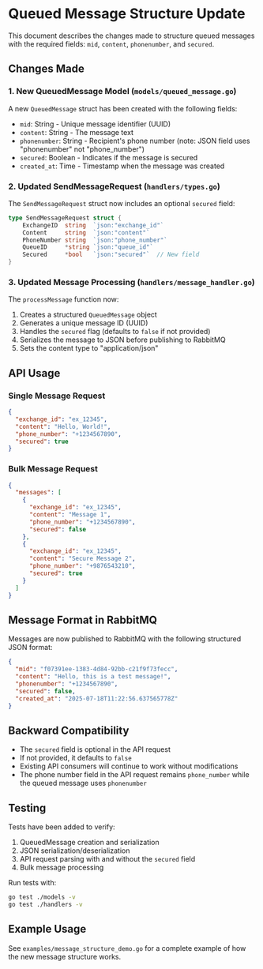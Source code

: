 # Queued Message Structure Update

This document describes the changes made to structure queued messages with the required fields: `mid`, `content`, `phonenumber`, and `secured`.

## Changes Made

### 1. New QueuedMessage Model (`models/queued_message.go`)

A new `QueuedMessage` struct has been created with the following fields:

- `mid`: String - Unique message identifier (UUID)
- `content`: String - The message text
- `phonenumber`: String - Recipient's phone number (note: JSON field uses "phonenumber" not "phone_number")
- `secured`: Boolean - Indicates if the message is secured
- `created_at`: Time - Timestamp when the message was created

### 2. Updated SendMessageRequest (`handlers/types.go`)

The `SendMessageRequest` struct now includes an optional `secured` field:

```go
type SendMessageRequest struct {
    ExchangeID  string  `json:"exchange_id"`
    Content     string  `json:"content"`
    PhoneNumber string  `json:"phone_number"`
    QueueID     *string `json:"queue_id"`
    Secured     *bool   `json:"secured"`  // New field
}
```

### 3. Updated Message Processing (`handlers/message_handler.go`)

The `processMessage` function now:

1. Creates a structured `QueuedMessage` object
2. Generates a unique message ID (UUID)
3. Handles the `secured` flag (defaults to `false` if not provided)
4. Serializes the message to JSON before publishing to RabbitMQ
5. Sets the content type to "application/json"

## API Usage

### Single Message Request

```json
{
  "exchange_id": "ex_12345",
  "content": "Hello, World!",
  "phone_number": "+1234567890",
  "secured": true
}
```

### Bulk Message Request

```json
{
  "messages": [
    {
      "exchange_id": "ex_12345",
      "content": "Message 1",
      "phone_number": "+1234567890",
      "secured": false
    },
    {
      "exchange_id": "ex_12345",
      "content": "Secure Message 2",
      "phone_number": "+9876543210",
      "secured": true
    }
  ]
}
```

## Message Format in RabbitMQ

Messages are now published to RabbitMQ with the following structured JSON format:

```json
{
  "mid": "f07391ee-1383-4d84-92bb-c21f9f73fecc",
  "content": "Hello, this is a test message!",
  "phonenumber": "+1234567890",
  "secured": false,
  "created_at": "2025-07-18T11:22:56.637565778Z"
}
```

## Backward Compatibility

- The `secured` field is optional in the API request
- If not provided, it defaults to `false`
- Existing API consumers will continue to work without modifications
- The phone number field in the API request remains `phone_number` while the queued message uses `phonenumber`

## Testing

Tests have been added to verify:

1. QueuedMessage creation and serialization
2. JSON serialization/deserialization
3. API request parsing with and without the `secured` field
4. Bulk message processing

Run tests with:
```bash
go test ./models -v
go test ./handlers -v
```

## Example Usage

See `examples/message_structure_demo.go` for a complete example of how the new message structure works.